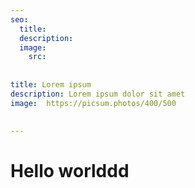 ```yaml
---
seo:
  title: 
  description: 
  image:
    src: 
    
    
title: Lorem ipsum
description: Lorem ipsum dolor sit amet
image:  https://picsum.photos/400/500

  
---
```


# Hello worlddd
